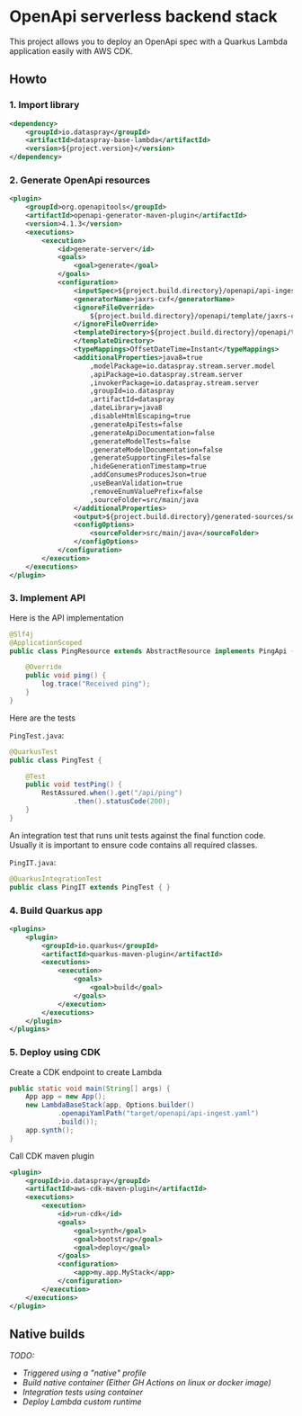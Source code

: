 # OpenApi serverless backend stack

This project allows you to deploy an OpenApi spec with a Quarkus Lambda application easily with AWS CDK.

## Howto

### 1. Import library

```xml
<dependency>
    <groupId>io.dataspray</groupId>
    <artifactId>dataspray-base-lambda</artifactId>
    <version>${project.version}</version>
</dependency>
```

### 2. Generate OpenApi resources

```xml
<plugin>
    <groupId>org.openapitools</groupId>
    <artifactId>openapi-generator-maven-plugin</artifactId>
    <version>4.1.3</version>
    <executions>
        <execution>
            <id>generate-server</id>
            <goals>
                <goal>generate</goal>
            </goals>
            <configuration>
                <inputSpec>${project.build.directory}/openapi/api-ingest.yaml</inputSpec>
                <generatorName>jaxrs-cxf</generatorName>
                <ignoreFileOverride>
                    ${project.build.directory}/openapi/template/jaxrs-cxf/.openapi-generator-ignore
                </ignoreFileOverride>
                <templateDirectory>${project.build.directory}/openapi/template/jaxrs-cxf
                </templateDirectory>
                <typeMappings>OffsetDateTime=Instant</typeMappings>
                <additionalProperties>java8=true
                    ,modelPackage=io.dataspray.stream.server.model
                    ,apiPackage=io.dataspray.stream.server
                    ,invokerPackage=io.dataspray.stream.server
                    ,groupId=io.dataspray
                    ,artifactId=dataspray
                    ,dateLibrary=java8
                    ,disableHtmlEscaping=true
                    ,generateApiTests=false
                    ,generateApiDocumentation=false
                    ,generateModelTests=false
                    ,generateModelDocumentation=false
                    ,generateSupportingFiles=false
                    ,hideGenerationTimestamp=true
                    ,addConsumesProducesJson=true
                    ,useBeanValidation=true
                    ,removeEnumValuePrefix=false
                    ,sourceFolder=src/main/java
                </additionalProperties>
                <output>${project.build.directory}/generated-sources/server</output>
                <configOptions>
                    <sourceFolder>src/main/java</sourceFolder>
                </configOptions>
            </configuration>
        </execution>
    </executions>
</plugin>
```

### 3. Implement API

Here is the API implementation

```java
@Slf4j
@ApplicationScoped
public class PingResource extends AbstractResource implements PingApi {

    @Override
    public void ping() {
        log.trace("Received ping");
    }
}
```

Here are the tests

`PingTest.java`:

```java
@QuarkusTest
public class PingTest {

    @Test
    public void testPing() {
        RestAssured.when().get("/api/ping")
                .then().statusCode(200);
    }
}
```

An integration test that runs unit tests against the final function code. Usually it is important to ensure code
contains all required classes.

`PingIT.java`:

```java
@QuarkusIntegrationTest
public class PingIT extends PingTest { }
```

### 4. Build Quarkus app

```xml
<plugins>
    <plugin>
        <groupId>io.quarkus</groupId>
        <artifactId>quarkus-maven-plugin</artifactId>
        <executions>
            <execution>
                <goals>
                    <goal>build</goal>
                </goals>
            </execution>
        </executions>
    </plugin>
</plugins>
```

### 5. Deploy using CDK

Create a CDK endpoint to create Lambda

```java
public static void main(String[] args) {
    App app = new App();
    new LambdaBaseStack(app, Options.builder()
            .openapiYamlPath("target/openapi/api-ingest.yaml")
            .build());
    app.synth();
}
```

Call CDK maven plugin

```xml
<plugin>
    <groupId>io.dataspray</groupId>
    <artifactId>aws-cdk-maven-plugin</artifactId>
    <executions>
        <execution>
            <id>run-cdk</id>
            <goals>
                <goal>synth</goal>
                <goal>bootstrap</goal>
                <goal>deploy</goal>
            </goals>
            <configuration>
                <app>my.app.MyStack</app>
            </configuration>
        </execution>
    </executions>
</plugin>
```

## Native builds

_TODO:_

- _Triggered using a "native" profile_
- _Build native container (Either GH Actions on linux or docker image)_
- _Integration tests using container_
- _Deploy Lambda custom runtime_
